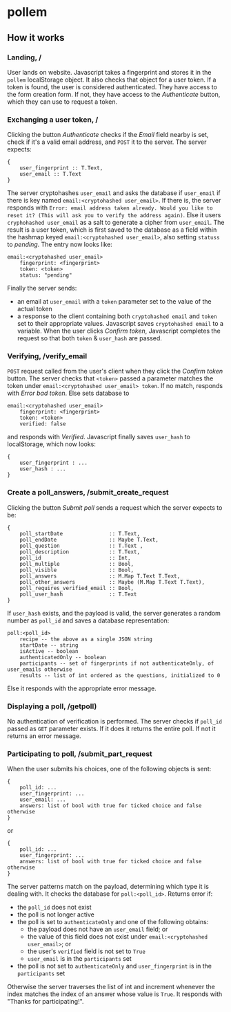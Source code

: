 # pollem
## How it works
### Landing, /
User lands on website. Javascript takes a fingerprint and stores it in the `pollem` localStorage object. It also checks that object for a user token. If a token is found, the user is considered authenticated. They have access to the form creation form. If not, they have access to the _Authenticate_ button, which they can use to request a token.
### Exchanging a user token, /
Clicking the button _Authenticate_ checks if the _Email_ field nearby is set, check if it's a valid email address, and `POST` it to the server. The server expects:
```
{
    user_fingerprint :: T.Text,
    user_email :: T.Text
}
```
The server cryptohashes `user_email` and asks the database if `user_email` if there is key named `email:<cryptohashed user_email>`. If there is, the server responds with `Error: email address taken already. Would you like to reset it? (This will ask you to verify the address again)`. Else it users `cryphohashed user_email` as a salt to generate a cipher from `user_email`. The result is a user token, which is first saved to the database as a field within the hashmap keyed `email:<cryptohashed user_email>`, also setting `statuss` to _pending_. The entry now looks like:
```
email:<cryptohashed user_email>
    fingerprint: <fingerprint>
    token: <token>
    status: "pending"
```
Finally the server sends: 
* an email at `user_email` with a `token` parameter set to the value of the actual token
* a response to the client containing both `cryptohashed email` and `token` set to their appropriate values. 
Javascript saves `cryptohashed email` to a variable. When the user clicks _Confirm token_, Javascript completes the request so that both `token` & `user_hash` are passed.

### Verifying, /verify_email
`POST` request called from the user's client when they click the _Confirm token_ button. The server checks that `<token>` passed a parameter matches the token under `email:<cryptohashed user_email> token`. If no match, responds with _Error bad token_. Else sets database to
```
email:<cryptohashed user_email>
    fingerprint: <fingerprint>
    token: <token>
    verified: false
```
and responds with _Verified_. Javascript finally saves `user_hash` to localStorage, which now looks:
```
{
    user_fingerprint : ...
    user_hash : ...
}
```
### Create a poll_answers, /submit_create_request
Clicking the button _Submit poll_ sends a request which the server expects to be:
```
{
    poll_startDate               :: T.Text,
    poll_endDate                 :: Maybe T.Text,
    poll_question                :: T.Text ,
    poll_description             :: T.Text,
    poll_id                      :: Int,
    poll_multiple                :: Bool,
    poll_visible                 :: Bool,
    poll_answers                 :: M.Map T.Text T.Text,
    poll_other_answers           :: Maybe (M.Map T.Text T.Text),
    poll_requires_verified_email :: Bool,
    poll_user_hash               :: T.Text
}
```
If `user_hash` exists, and the payload is valid, the server generates a random number as `poll_id` and saves a database representation:
```
poll:<poll_id>
    recipe -- the above as a single JSON string
    startDate -- string
    isActive -- boolean
    authenticatedOnly -- boolean
    participants -- set of fingerprints if not authenticateOnly, of user_emails otherwise
    results -- list of int ordered as the questions, initialized to 0
```
Else it responds with the appropriate error message.
### Displaying a poll, /getpoll)
No authentication of verification is performed. The server checks if `poll_id` passed as `GET` parameter exists. If it does it returns the entire poll. If not it returns an error message.
### Participating to poll, /submit_part_request
When the user submits his choices, one of the following objects is sent:
```
{
    poll_id: ...
    user_fingerprint: ...
    user_email: ...
    answers: list of bool with true for ticked choice and false otherwise
}
```
or
```
{
    poll_id: ...
    user_fingerprint: ...
    answers: list of bool with true for ticked choice and false otherwise
}
```
The server patterns match on the payload, determining which type it is dealing with. It checks the database for `poll:<poll_id>`. Returns error if:
* the `poll_id` does not exist
* the poll is not longer active
* the poll is set to `authenticateOnly` and one of the following obtains:
    * the payload does not have an `user_email` field; or 
    * the value of this field does not exist under `email:<cryptohashed user_email>`; or
    * the user's `verified` field is not set to `True`
    * `user_email` is in the `participants` set
* the poll is not set to `authenticateOnly` and `user_fingerprint` is in the `participants` set

Otherwise the server traverses the list of int and increment whenever the index matches the index of an answer whose value is `True`. It responds with "Thanks for participating!".
